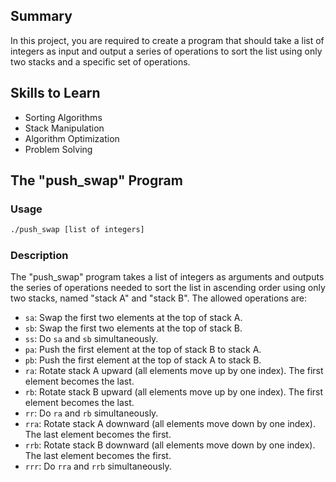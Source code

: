 ## Summary

In this project, you are required to create a program that should take a list of integers as input and output a series of operations to sort the list using only two stacks and a specific set of operations.

## Skills to Learn

- Sorting Algorithms
- Stack Manipulation
- Algorithm Optimization
- Problem Solving

## The "push_swap" Program

### Usage

```bash
./push_swap [list of integers]
```

### Description

The "push_swap" program takes a list of integers as arguments and outputs the series of operations needed to sort the list in ascending order using only two stacks, named "stack A" and "stack B". The allowed operations are:

- `sa`: Swap the first two elements at the top of stack A.
- `sb`: Swap the first two elements at the top of stack B.
- `ss`: Do `sa` and `sb` simultaneously.
- `pa`: Push the first element at the top of stack B to stack A.
- `pb`: Push the first element at the top of stack A to stack B.
- `ra`: Rotate stack A upward (all elements move up by one index). The first element becomes the last.
- `rb`: Rotate stack B upward (all elements move up by one index). The first element becomes the last.
- `rr`: Do `ra` and `rb` simultaneously.
- `rra`: Rotate stack A downward (all elements move down by one index). The last element becomes the first.
- `rrb`: Rotate stack B downward (all elements move down by one index). The last element becomes the first.
- `rrr`: Do `rra` and `rrb` simultaneously.

